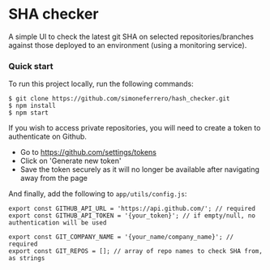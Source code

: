 # SHA checker

A simple UI to check the latest git SHA on selected repositories/branches against those deployed to an environment (using a monitoring service).

### Quick start

To run this project locally, run the following commands:

```
$ git clone https://github.com/simoneferrero/hash_checker.git
$ npm install
$ npm start
```
If you wish to access private repositories, you will need to create a token to authenticate on Github.
- Go to https://github.com/settings/tokens
- Click on 'Generate new token'
- Save the token securely as it will no longer be available after navigating away from the page

And finally, add the following to `app/utils/config.js`:

```
export const GITHUB_API_URL = 'https://api.github.com/'; // required
export const GITHUB_API_TOKEN = '{your_token}'; // if empty/null, no authentication will be used

export const GIT_COMPANY_NAME = '{your_name/company_name}'; // required
export const GIT_REPOS = []; // array of repo names to check SHA from, as strings
```
